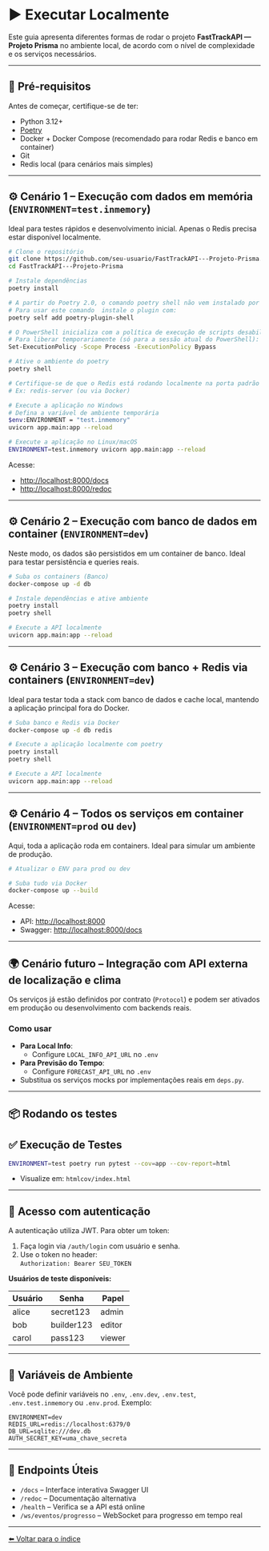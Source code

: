 # ▶️ Executar Localmente

Este guia apresenta diferentes formas de rodar o projeto **FastTrackAPI — Projeto Prisma** no ambiente local, de acordo com o nível de complexidade e os serviços necessários.

---

## 🧱 Pré-requisitos

Antes de começar, certifique-se de ter:

- Python 3.12+
- [Poetry](https://python-poetry.org/)
- Docker + Docker Compose (recomendado para rodar Redis e banco em container)
- Git
- Redis local (para cenários mais simples)

---

## ⚙️ Cenário 1 – Execução com dados em memória (`ENVIRONMENT=test.inmemory`)

Ideal para testes rápidos e desenvolvimento inicial. Apenas o Redis precisa estar disponível localmente.

```bash
# Clone o repositório
git clone https://github.com/seu-usuario/FastTrackAPI---Projeto-Prisma.git
cd FastTrackAPI---Projeto-Prisma

# Instale dependências
poetry install

# A partir do Poetry 2.0, o comando poetry shell não vem instalado por padrão.
# Para usar este comando  instale o plugin com:
poetry self add poetry-plugin-shell

# O PowerShell inicializa com a política de execução de scripts desabilitada, o que impede que o script activate.ps1 (usado para ativar o ambiente virtual) seja executado.
# Para liberar temporariamente (só para a sessão atual do PowerShell):
Set-ExecutionPolicy -Scope Process -ExecutionPolicy Bypass

# Ative o ambiente do poetry
poetry shell

# Certifique-se de que o Redis está rodando localmente na porta padrão
# Ex: redis-server (ou via Docker)

# Execute a aplicação no Windows
# Defina a variável de ambiente temporária
$env:ENVIRONMENT = "test.inmemory"
uvicorn app.main:app --reload

# Execute a aplicação no Linux/macOS
ENVIRONMENT=test.inmemory uvicorn app.main:app --reload
```

Acesse:
- [http://localhost:8000/docs](http://localhost:8000/docs)
- [http://localhost:8000/redoc](http://localhost:8000/redoc)

---

## ⚙️ Cenário 2 – Execução com banco de dados em container (`ENVIRONMENT=dev`)

Neste modo, os dados são persistidos em um container de banco. Ideal para testar persistência e queries reais.

```bash
# Suba os containers (Banco)
docker-compose up -d db

# Instale dependências e ative ambiente
poetry install
poetry shell

# Execute a API localmente
uvicorn app.main:app --reload
```

---

## ⚙️ Cenário 3 – Execução com banco + Redis via containers (`ENVIRONMENT=dev`)

Ideal para testar toda a stack com banco de dados e cache local, mantendo a aplicação principal fora do Docker.

```bash
# Suba banco e Redis via Docker
docker-compose up -d db redis

# Execute a aplicação localmente com poetry
poetry install
poetry shell

# Execute a API localmente
uvicorn app.main:app --reload
```

---

## ⚙️ Cenário 4 – Todos os serviços em container (`ENVIRONMENT=prod` ou `dev`)

Aqui, toda a aplicação roda em containers. Ideal para simular um ambiente de produção.

```bash
# Atualizar o ENV para prod ou dev

# Suba tudo via Docker
docker-compose up --build
```

Acesse:
- API: [http://localhost:8000](http://localhost:8000)
- Swagger: [http://localhost:8000/docs](http://localhost:8000/docs)

---

## 🌍 Cenário futuro – Integração com API externa de localização e clima

Os serviços já estão definidos por contrato (`Protocol`) e podem ser ativados em produção ou desenvolvimento com backends reais.

### Como usar

- **Para Local Info**:
  - Configure `LOCAL_INFO_API_URL` no `.env`
- **Para Previsão do Tempo**:
  - Configure `FORECAST_API_URL` no `.env`
- Substitua os serviços mocks por implementações reais em `deps.py`.

---

## 📦 Rodando os testes
## ✅ Execução de Testes

```bash
ENVIRONMENT=test poetry run pytest --cov=app --cov-report=html
```

- Visualize em: `htmlcov/index.html`

---

## 🔐 Acesso com autenticação

A autenticação utiliza JWT. Para obter um token:

1. Faça login via `/auth/login` com usuário e senha.
2. Use o token no header:  
   `Authorization: Bearer SEU_TOKEN`

**Usuários de teste disponíveis:**

| Usuário | Senha      | Papel   |
|--------|------------|---------|
| alice  | secret123  | admin   |
| bob    | builder123 | editor  |
| carol  | pass123    | viewer  |

---

## 🧪 Variáveis de Ambiente

Você pode definir variáveis no `.env`, `.env.dev`, `.env.test`, `.env.test.inmemory` ou `.env.prod`. Exemplo:

```env
ENVIRONMENT=dev
REDIS_URL=redis://localhost:6379/0
DB_URL=sqlite:///dev.db
AUTH_SECRET_KEY=uma_chave_secreta
```

---

## 🔗 Endpoints Úteis

- `/docs` – Interface interativa Swagger UI  
- `/redoc` – Documentação alternativa  
- `/health` – Verifica se a API está online  
- `/ws/eventos/progresso` – WebSocket para progresso em tempo real

---

[⬅️ Voltar para o índice](../README.md)
